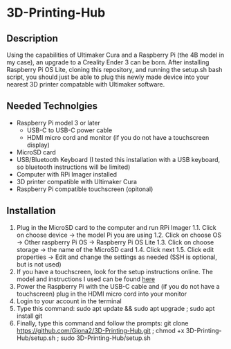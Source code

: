 # 3D-Printing-Hub
## Description
Using the capabilities of Ultimaker Cura and a Raspberry Pi (the 4B model in my case), an upgrade to a Creality Ender 3 can be born. After installing Raspberry Pi OS Lite, cloning this repository, and running the setup.sh bash script, you should just be able to plug this newly made device into your nearest 3D printer compatable with Ultimaker software.
## Needed Technolgies
- Raspberry Pi model 3 or later
  - USB-C to USB-C power cable
  - HDMI micro cord and monitor (if you do not have a touchscreen display)
- MicroSD card
- USB/Bluetooth Keyboard (I tested this installation with a USB keyboard, so bluetooth instructions will be limited)
- Computer with RPi Imager installed
- 3D printer compatible with Ultimaker Cura
- Raspberry Pi compatible touchscreen (opitonal)
## Installation
1. Plug in the MicroSD card to the computer and run RPi Imager
  1.1. Click on choose device -> the model Pi you are using
  1.2. Click on choose OS -> Other raspberry Pi OS -> Raspberry Pi OS Lite
  1.3. Click on choose storage -> the name of the MicroSD card
  1.4. Click next
  1.5. Click edit properties -> Edit and change the settings as needed (SSH is optional, but is not used)
2. If you have a touchscreen, look for the setup instructions online. The model and instructions I used can be found [here](https://www.raspberrypi.com/documentation/accessories/display.html)
3. Power the Raspberry Pi with the USB-C cable and (if you do not have a touchscreen) plug in the HDMI micro cord into your monitor
4. Login to your account in the terminal
5. Type this command:
  sudo apt update && sudo apt upgrade ; sudo apt install git
6. Finally, type this command and follow the prompts:
  git clone https://github.com/Giona2/3D-Printing-Hub.git ; chmod +x 3D-Printing-Hub/setup.sh ; sudo 3D-Printing-Hub/setup.sh
